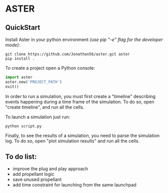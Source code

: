 # ASTER

## QuickStart
Install Aster in your python environment
*(use pip "-e" flag for the developer mode)*:
``` ShellSession
git clone https://github.com/Jonathan56/aster.git aster
pip install .
```

To create a project open a Python console:
``` Python console
import aster
aster.new('PROJECT_PATH')
exit()
```

In order to run a simulation, you must first create a "timeline" describing events
happening during a time frame of the simulation. To do so, open "create timeline",
and run all the cells.

To launch a simulation just run:
``` ShellSession
python script.py
```

Finally, to see the results of a simulation, you need to parse the simulation log.
To do so, open "plot simulation results" and run all the cells.

## To do list:
- improve the plug and play approach
- add propellant logic
- save unused propellant
- add time constraint for launching from the same launchpad
